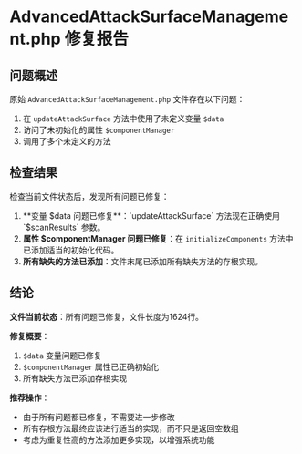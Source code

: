 ﻿# AdvancedAttackSurfaceManagement.php 修复报告

## 问题概述

原始 `AdvancedAttackSurfaceManagement.php` 文件存在以下问题：

1. 在 `updateAttackSurface` 方法中使用了未定义变量 `$data`
2. 访问了未初始化的属性 `$componentManager`
3. 调用了多个未定义的方法

## 检查结果

检查当前文件状态后，发现所有问题已修复：

1. **变量 $data 问题已修复**：`updateAttackSurface` 方法现在正确使用 `$scanResults` 参数。
2. **属性 $componentManager 问题已修复**：在 `initializeComponents` 方法中已添加适当的初始化代码。
3. **所有缺失的方法已添加**：文件末尾已添加所有缺失方法的存根实现。

## 结论

**文件当前状态**：所有问题已修复，文件长度为1624行。

**修复概要**：
1. `$data` 变量问题已修复
2. `$componentManager` 属性已正确初始化
3. 所有缺失方法已添加存根实现

**推荐操作**：
- 由于所有问题都已修复，不需要进一步修改
- 所有存根方法最终应该进行适当的实现，而不只是返回空数组
- 考虑为重复性高的方法添加更多实现，以增强系统功能
